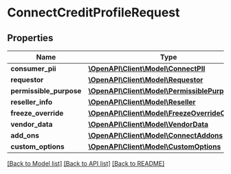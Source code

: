 # ConnectCreditProfileRequest

## Properties
Name | Type | Description | Notes
------------ | ------------- | ------------- | -------------
**consumer_pii** | [**\OpenAPI\Client\Model\ConnectPII**](ConnectPII.md) |  | 
**requestor** | [**\OpenAPI\Client\Model\Requestor**](Requestor.md) |  | 
**permissible_purpose** | [**\OpenAPI\Client\Model\PermissiblePurpose**](PermissiblePurpose.md) |  | [optional] 
**reseller_info** | [**\OpenAPI\Client\Model\Reseller**](Reseller.md) |  | [optional] 
**freeze_override** | [**\OpenAPI\Client\Model\FreezeOverrideConnect**](FreezeOverrideConnect.md) |  | [optional] 
**vendor_data** | [**\OpenAPI\Client\Model\VendorData**](VendorData.md) |  | [optional] 
**add_ons** | [**\OpenAPI\Client\Model\ConnectAddons**](ConnectAddons.md) |  | [optional] 
**custom_options** | [**\OpenAPI\Client\Model\CustomOptions**](CustomOptions.md) |  | [optional] 

[[Back to Model list]](../README.md#documentation-for-models) [[Back to API list]](../README.md#documentation-for-api-endpoints) [[Back to README]](../README.md)


